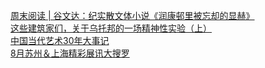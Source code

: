   
[周末阅读 | 谷文达：纪实散文体小说《润康邨里被忘却的显赫》](http://www.dianyue.me/archives/437/0r7c8besj16y50kl/)  
[这些建筑家们，关于乌托邦的一场精神性实验（上）](http://www.dianyue.me/archives/207/fnsqhdq8jhawzvk0/)  
[中国当代艺术30年大事记](http://www.dianyue.me/archives/562/ghyh8c87yrpacren/)  
[8月苏州＆上海精彩展讯大搜罗](http://www.dianyue.me/archives/926/5a1t1sotp4hkvcjo/)
